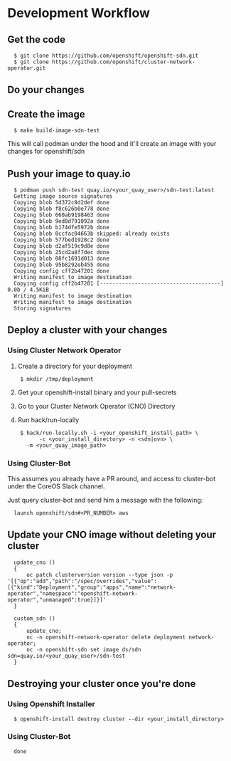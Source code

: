 # Development Workflow

## Get the code

```
  $ git clone https://github.com/openshift/openshift-sdn.git
  $ git clone https://github.com/openshift/cluster-network-operator.git
```

## Do your changes

## Create the image

```
  $ make build-image-sdn-test
```

This will call podman under the hood and it'll create an image with your
changes for openshift/sdn

## Push your image to quay.io

```
  $ podman push sdn-test quay.io/<your_quay_user>/sdn-test:latest
  Getting image source signatures
  Copying blob 5d372c8d2def done
  Copying blob f8c626b0e778 done
  Copying blob 660ab9198463 done
  Copying blob 9ed8d791092a done
  Copying blob b174dfe5972b done
  Copying blob 0ccfac04663b skipped: already exists
  Copying blob 577bed1928c2 done
  Copying blob d2af519c9d8e done
  Copying blob 25cd2a8f7dec done
  Copying blob 08fc1691d013 done
  Copying blob 95b8292eb455 done
  Copying config cff2b47201 done
  Writing manifest to image destination
  Copying config cff2b47201 [--------------------------------------] 0.0b / 4.5KiB
  Writing manifest to image destination
  Writing manifest to image destination
  Storing signatures
```

## Deploy a cluster with your changes

### Using Cluster Network Operator

 1. Create a directory for your deployment

```
    $ mkdir /tmp/deployment
```

 2. Get your openshift-install binary and your pull-secrets

 3. Go to your Cluster Network Operator (CNO) Directory

 4. Run hack/run-locally

```
    $ hack/run-locally.sh -i <your_openshift_install_path> \
          -c <your_install_directory> -n <sdn|ovn> \
	  -m <your_quay_image_path>
```

### Using Cluster-Bot

This assumes you already have a PR around, and access to cluster-bot under the
CoreOS Slack channel.

Just query cluster-bot and send him a message with the following:

```
  launch openshift/sdn#<PR_NUMBER> aws
```

## Update your CNO image without deleting your cluster

```
  update_cno ()
  {
      oc patch clusterversion version --type json -p '[{"op":"add","path":"/spec/overrides","value":[{"kind":"Deployment","group":"apps","name":"network-operator","namespace":"openshift-network-operator","unmanaged":true}]}]'
  }

  custom_sdn ()
  {
      update_cno;
      oc -n openshift-network-operator delete deployment network-operator;
      oc -n openshift-sdn set image ds/sdn sdn=quay.io/<your_quay_user>/sdn-test
  }
```

## Destroying your cluster once you're done

### Using Openshift Installer

```
  $ openshift-install destroy cluster --dir <your_install_directory>
```

### Using Cluster-Bot

```
  done
```
